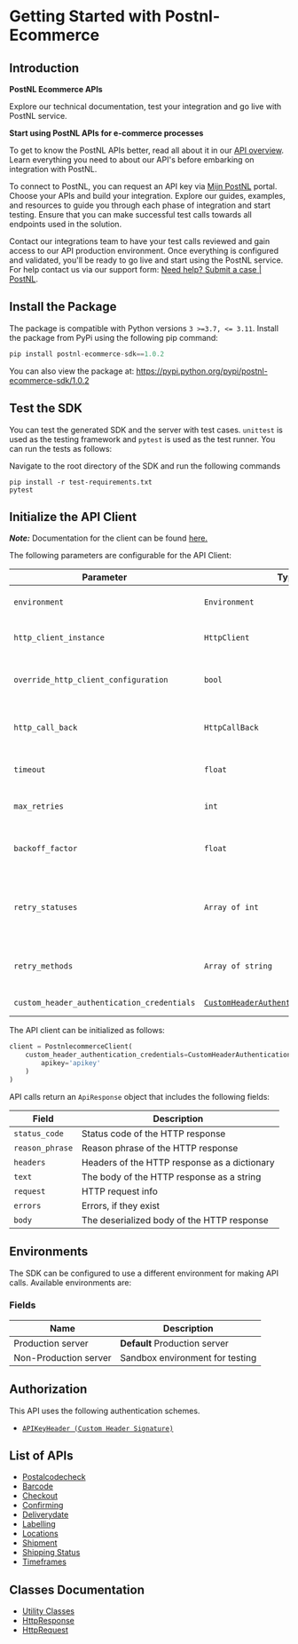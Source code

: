 
# Getting Started with Postnl-Ecommerce

## Introduction

<div><p><b>PostNL Ecommerce APIs</b></p><p>Explore our technical documentation, test your integration and go live with PostNL service.</p><p><b>Start using PostNL APIs for e-commerce processes</b></p><p>To get to know the PostNL APIs better, read all about it in our <a href='https://developer.postnl.nl/api-overview/'>API overview</a>. Learn everything you need to about our API's before embarking on integration with PostNL.</p><p>To connect to PostNL, you can request an API key via <a href='https://developer.postnl.nl/api-overview/'>Mijn PostNL</a> portal. Choose your APIs and build your integration. Explore our guides, examples, and resources to guide you through each phase of integration and start testing. Ensure that you can make successful test calls towards all endpoints used in the solution.</p><p>Contact our integrations team to have your test calls reviewed and gain access to our API production environment. Once everything is configured and validated, you'll be ready to go live and start using the PostNL service. <br>For help contact us via our support form: <a href='https://developer.postnl.nl/support/form/'>Need help? Submit a case | PostNL</a>.</p></div>


## Install the Package

The package is compatible with Python versions `3 >=3.7, <= 3.11`.
Install the package from PyPi using the following pip command:

```python
pip install postnl-ecommerce-sdk==1.0.2
```

You can also view the package at:
https://pypi.python.org/pypi/postnl-ecommerce-sdk/1.0.2

## Test the SDK

You can test the generated SDK and the server with test cases. `unittest` is used as the testing framework and `pytest` is used as the test runner. You can run the tests as follows:

Navigate to the root directory of the SDK and run the following commands

```
pip install -r test-requirements.txt
pytest
```

## Initialize the API Client

**_Note:_** Documentation for the client can be found [here.](doc/client.md)

The following parameters are configurable for the API Client:

| Parameter | Type | Description |
|  --- | --- | --- |
| `environment` | `Environment` | The API environment. <br> **Default: `Environment.PRODUCTION_SERVER`** |
| `http_client_instance` | `HttpClient` | The Http Client passed from the sdk user for making requests |
| `override_http_client_configuration` | `bool` | The value which determines to override properties of the passed Http Client from the sdk user |
| `http_call_back` | `HttpCallBack` | The callback value that is invoked before and after an HTTP call is made to an endpoint |
| `timeout` | `float` | The value to use for connection timeout. <br> **Default: 60** |
| `max_retries` | `int` | The number of times to retry an endpoint call if it fails. <br> **Default: 3** |
| `backoff_factor` | `float` | A backoff factor to apply between attempts after the second try. <br> **Default: 2** |
| `retry_statuses` | `Array of int` | The http statuses on which retry is to be done. <br> **Default: [408, 413, 429, 500, 502, 503, 504, 521, 522, 524, 408, 413, 429, 500, 502, 503, 504, 521, 522, 524]** |
| `retry_methods` | `Array of string` | The http methods on which retry is to be done. <br> **Default: ['GET', 'PUT', 'GET', 'PUT']** |
| `custom_header_authentication_credentials` | [`CustomHeaderAuthenticationCredentials`](doc/auth/custom-header-signature.md) | The credential object for Custom Header Signature |

The API client can be initialized as follows:

```python
client = PostnlecommerceClient(
    custom_header_authentication_credentials=CustomHeaderAuthenticationCredentials(
        apikey='apikey'
    )
)
```

API calls return an `ApiResponse` object that includes the following fields:

| Field | Description |
|  --- | --- |
| `status_code` | Status code of the HTTP response |
| `reason_phrase` | Reason phrase of the HTTP response |
| `headers` | Headers of the HTTP response as a dictionary |
| `text` | The body of the HTTP response as a string |
| `request` | HTTP request info |
| `errors` | Errors, if they exist |
| `body` | The deserialized body of the HTTP response |

## Environments

The SDK can be configured to use a different environment for making API calls. Available environments are:

### Fields

| Name | Description |
|  --- | --- |
| Production server | **Default** Production server |
| Non-Production server | Sandbox environment for testing |

## Authorization

This API uses the following authentication schemes.

* [`APIKeyHeader (Custom Header Signature)`](doc/auth/custom-header-signature.md)

## List of APIs

* [Postalcodecheck](doc/controllers/postalcodecheck.md)
* [Barcode](doc/controllers/barcode.md)
* [Checkout](doc/controllers/checkout.md)
* [Confirming](doc/controllers/confirming.md)
* [Deliverydate](doc/controllers/deliverydate.md)
* [Labelling](doc/controllers/labelling.md)
* [Locations](doc/controllers/locations.md)
* [Shipment](doc/controllers/shipment.md)
* [Shipping Status](doc/controllers/shipping-status.md)
* [Timeframes](doc/controllers/timeframes.md)

## Classes Documentation

* [Utility Classes](doc/utility-classes.md)
* [HttpResponse](doc/http-response.md)
* [HttpRequest](doc/http-request.md)

